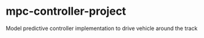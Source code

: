 # mpc-controller-project
Model predictive controller implementation to drive vehicle around the track
